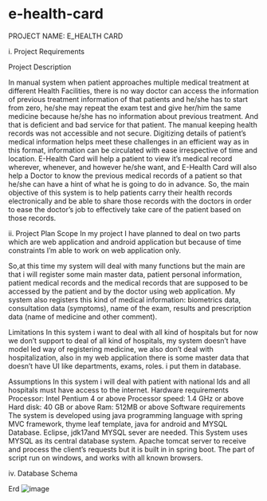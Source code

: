 # e-health-card

PROJECT NAME: E_HEALTH CARD

i. Project Requirements

Project Description


In manual system when patient approaches multiple medical treatment at different Health Facilities, there is no way doctor can access the information of previous treatment information of that patients and he/she has to start from zero, he/she may repeat the exam test and give her/him the same medicine because he/she has no information about previous treatment. And that is deficient and bad service for that patient. The manual keeping health records was not accessible and not secure. Digitizing details of patient’s medical information helps meet these challenges in an efficient way as in this format, information can be circulated with ease irrespective of time and location. E-Health Card will help a patient to view it’s medical record wherever, whenever, and however he/she want,  and E-Health Card will also help a Doctor to know the previous medical records of a patient so that he/she can have a hint of what he is going to do in advance.
So, the main objective of this system is  to help patients carry their health records electronically and be able to share those records with the doctors in order to ease the doctor’s job to effectively take care of the patient based on those records.

ii. Project Plan
Scope
In my project I have planned to deal on two parts which are web application and android application but because of time constraints I’m able to work on web application only.

So,at this time  my system will deal with many functions but the main are that i will register some main master data, patient personal information, patient medical records and the medical records  that are supposed to be accessed by the patient and by the doctor using web application.
My system also registers this kind of medical information: biometrics data, consultation data (symptoms), name of the exam, results and prescription data (name of medicine and other comment).



Limitations
In this system i want to deal with all kind of hospitals but for now we don’t support to deal of all kind of hospitals, my system doesn’t have model led way of registering medicine, we also don’t deal with hospitalization, also in my web application there is some master data that doesn’t have UI like departments, exams, roles. i put them in database. 

Assumptions
In this system i will deal with patient with national Ids and all hospitals must have access to the internet.
Hardware requirements
Processor: Intel Pentium 4 or above
Processor speed: 1.4 GHz or above
Hard disk: 40 GB or above 
Ram: 512MB or above 
Software requirements
The system is developed using java programming language with spring MVC framework, thyme leaf template, java for android and MYSQL Database.
Eclipse, jdk17and  MYSQL sever are needed.
This System uses MYSQL as its central database system. Apache tomcat server to receive and process the client’s requests but it is built in in spring boot.
The part of script run on windows, and works with all known browsers.



iv. Database Schema

Erd
![image](https://github.com/numubyeyi/FinalProjectWebTech/assets/61006634/e6e97559-9add-42a0-a034-c97c2e77b1d2)

